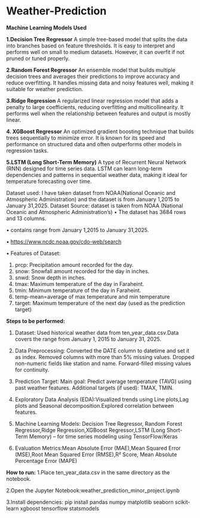 # Weather-Prediction

**Machine Learning Models Used**

**1.Decision Tree Regressor**
A simple tree-based model that splits the data into branches based on feature thresholds. It is easy to interpret and performs well on small to medium datasets. However, it can overfit if not pruned or tuned properly.

**2.Random Forest Regressor**
An ensemble model that builds multiple decision trees and averages their predictions to improve accuracy and reduce overfitting. It handles missing data and noisy features well, making it suitable for weather prediction.

**3.Ridge Regression**
A regularized linear regression model that adds a penalty to large coefficients, reducing overfitting and multicollinearity. It performs well when the relationship between features and output is mostly linear.

**4. XGBoost Regressor**
An optimized gradient boosting technique that builds trees sequentially to minimize error. It is known for its speed and performance on structured data and often outperforms other models in regression tasks.

**5.LSTM (Long Short-Term Memory)**
A type of Recurrent Neural Network (RNN) designed for time series data. LSTM can learn long-term dependencies and patterns in sequential weather data, making it ideal for temperature forecasting over time.

Dataset used: I have taken dataset from NOAA(National Oceanic and Atmospheric Administration) and the dataset is from January 1,2015 to January 31,2025.
Dataset Source: dataset is taken from NOAA (National Oceanic and Atmospheric
Administration’s)
• The dataset has 3684 rows and 13 columns.

• contains range from January 1,2015 to January 31,2025.

• https://www.ncdc.noaa.gov/cdo-web/search

• Features of Dataset:
1. prcp: Precipitation amount recorded for the day.
2. snow: Snowfall amount recorded for the day in inches.
3. snwd: Snow depth in inches.
4. tmax: Maximum temperature of the day in Faraheint.
5. tmin: Minimum temperature of the day in Faraheint.
6. temp-mean=average of max temperature and min temperature
7. target: Maximum temperature of the next day (used as the prediction target)
   
**Steps to be performed:**
1.  Dataset: Used historical weather data from ten_year_data.csv.Data covers the range from January 1, 2015 to January 31, 2025.
2.  Data Preprocessing:
    Converted the DATE column to datetime and set it as index.
    Removed columns with more than 5% missing values.
    Dropped non-numeric fields like station and name.
    Forward-filled missing values for continuity.

3. Prediction Target:
Main goal: Predict average temperature (TAVG) using past weather features.
Additional targets (if used): TMAX, TMIN.

4. Exploratory Data Analysis (EDA):Visualized trends using Line plots,Lag plots and Seasonal decomposition.Explored correlation between features.

5. Machine Learning Models: Decision Tree Regressor, Random Forest Regressor,Ridge Regression,XGBoost Regressor,LSTM (Long Short-Term Memory) – for time series modeling using TensorFlow/Keras
6. Evaluation Metrics:Mean Absolute Error (MAE),Mean Squared Error (MSE),Root Mean Squared Error (RMSE),R² Score, Mean Absolute Percentage Error (MAPE)

**How to run:**
1.Place ten_year_data.csv in the same directory as the notebook.

2.Open the Jupyter Notebook:weather_prediction_minor_project.ipynb

3.Install dependencies:
pip install pandas numpy matplotlib seaborn scikit-learn xgboost tensorflow statsmodels

